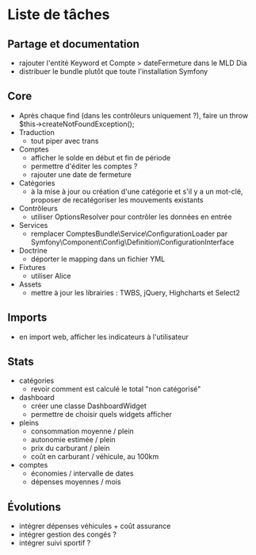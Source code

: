 # Liste de tâches

## Partage et documentation

- rajouter l'entité Keyword et Compte > dateFermeture dans le MLD Dia
- distribuer le bundle plutôt que toute l'installation Symfony

## Core

- Après chaque find (dans les contrôleurs uniquement ?), faire un throw $this->createNotFoundException();
- Traduction
    - tout piper avec trans
- Comptes
    - afficher le solde en début et fin de période
    - permettre d'éditer les comptes ?
    - rajouter une date de fermeture
- Catégories
    - à la mise à jour ou création d'une catégorie et s'il y a un mot-clé, proposer de recatégoriser les mouvements existants
- Contrôleurs
    - utiliser OptionsResolver pour contrôler les données en entrée
- Services
    - remplacer ComptesBundle\Service\ConfigurationLoader par Symfony\Component\Config\Definition\ConfigurationInterface
- Doctrine
    - déporter le mapping dans un fichier YML
- Fixtures
    - utiliser Alice
- Assets
    - mettre à jour les librairies : TWBS, jQuery, Highcharts et Select2

## Imports

- en import web, afficher les indicateurs à l'utilisateur

## Stats

- catégories
    - revoir comment est calculé le total "non catégorisé"
- dashboard
    - créer une classe DashboardWidget
    - permettre de choisir quels widgets afficher
- pleins
    - consommation moyenne / plein
    - autonomie estimée / plein
    - prix du carburant / plein
    - coût en carburant / véhicule, au 100km
- comptes
    - économies / intervalle de dates
    - dépenses moyennes / mois

## Évolutions

- intégrer dépenses véhicules + coût assurance
- intégrer gestion des congés ?
- intégrer suivi sportif ?
